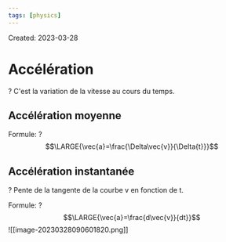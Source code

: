 ```yaml
---
tags: [physics] 
---
```

Created: 2023-03-28

# Accélération
?
C'est la variation de la vitesse au cours du temps.

## Accélération moyenne
Formule:
?
$$\LARGE{\vec{a}=\frac{\Delta\vec{v}}{\Delta{t}}}$$

## Accélération instantanée
?
Pente de la tangente de la courbe v en fonction de t.
<!--SR:!2023-03-30,1,230-->

Formule:
?
$$\LARGE{\vec{a}=\frac{d\vec{v}}{dt}}$$![[image-20230328090601820.png]]

